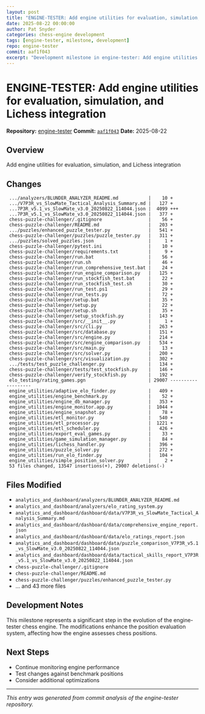```yaml
---
layout: post
title: "ENGINE-TESTER: Add engine utilities for evaluation, simulation, and Lichess integration"
date: 2025-08-22 00:00:00 
author: Pat Snyder
categories: chess-engine development
tags: [engine-tester, milestone, development]
repo: engine-tester
commit: aaf1f043
excerpt: "Development milestone in engine-tester: Add engine utilities for evaluation, simulation, and Lichess integration"
---
```


# ENGINE-TESTER: Add engine utilities for evaluation, simulation, and Lichess integration

**Repository:** [engine-tester](https://github.com/pssnyder/engine-tester)
**Commit:** [`aaf1f043`](https://github.com/pssnyder/engine-tester/commit/aaf1f043d4b8d36fa386717170236b61abfa69e5)
**Date:** 2025-08-22

## Overview

Add engine utilities for evaluation, simulation, and Lichess integration

## Changes

```
 .../analyzers/BLUNDER_ANALYZER_README.md           |    10 +
 .../V7P3R_vs_SlowMate_Tactical_Analysis_Summary.md |   127 +
 ...7P3R_v5.1_vs_SlowMate_v3.0_20250822_114044.json |  4099 +++
 ...7P3R_v5.1_vs_SlowMate_v3.0_20250822_114044.json |   377 +
 chess-puzzle-challenger/.gitignore                 |    56 +
 chess-puzzle-challenger/README.md                  |   203 +
 .../puzzles/enhanced_puzzle_tester.py              |   541 +
 chess-puzzle-challenger/puzzles/puzzle_tester.py   |   311 +
 .../puzzles/solved_puzzles.json                    |     1 +
 chess-puzzle-challenger/pytest.ini                 |    10 +
 chess-puzzle-challenger/requirements.txt           |     9 +
 chess-puzzle-challenger/run.bat                    |    56 +
 chess-puzzle-challenger/run.sh                     |    46 +
 chess-puzzle-challenger/run_comprehensive_test.bat |    24 +
 chess-puzzle-challenger/run_engine_comparison.py   |   125 +
 chess-puzzle-challenger/run_stockfish_test.bat     |    22 +
 chess-puzzle-challenger/run_stockfish_test.sh      |    30 +
 chess-puzzle-challenger/run_test.ps1               |    29 +
 chess-puzzle-challenger/run_tests.py               |    72 +
 chess-puzzle-challenger/setup.bat                  |    35 +
 chess-puzzle-challenger/setup.py                   |    22 +
 chess-puzzle-challenger/setup.sh                   |    35 +
 chess-puzzle-challenger/setup_stockfish.py         |   143 +
 chess-puzzle-challenger/src/__init__.py            |     1 +
 chess-puzzle-challenger/src/cli.py                 |   263 +
 chess-puzzle-challenger/src/database.py            |   151 +
 chess-puzzle-challenger/src/engine.py              |   214 +
 chess-puzzle-challenger/src/engine_comparison.py   |   534 +
 chess-puzzle-challenger/src/main.py                |    13 +
 chess-puzzle-challenger/src/solver.py              |   200 +
 chess-puzzle-challenger/src/visualization.py       |   302 +
 .../tests/test_puzzle_challenger.py                |   134 +
 chess-puzzle-challenger/tests/test_stockfish.py    |   146 +
 chess-puzzle-challenger/verify_stockfish.py        |   192 +
 elo_testing/rating_games.pgn                       | 29007 -------------------
 engine_utilities/adaptive_elo_finder.py            |   409 +
 engine_utilities/engine_benchmark.py               |    52 +
 engine_utilities/engine_db_manager.py              |   353 +
 engine_utilities/engine_monitor.app.py             |  1044 +
 engine_utilities/engine_snapshot.py                |    78 +
 engine_utilities/etl_monitor.py                    |   540 +
 engine_utilities/etl_processor.py                  |  1221 +
 engine_utilities/etl_scheduler.py                  |   426 +
 engine_utilities/export_eval_games.py              |    33 +
 engine_utilities/game_simulation_manager.py        |    84 +
 engine_utilities/lichess_handler.py                |   396 +
 engine_utilities/puzzle_solver.py                  |   272 +
 engine_utilities/run_elo_finder.py                 |   104 +
 engine_utilities/simple_position_solver.py         |     2 +
 53 files changed, 13547 insertions(+), 29007 deletions(-)
```

## Files Modified

- `analytics_and_dashboard/analyzers/BLUNDER_ANALYZER_README.md`
- `analytics_and_dashboard/analyzers/elo_rating_system.py`
- `analytics_and_dashboard/dashboard/data/V7P3R_vs_SlowMate_Tactical_Analysis_Summary.md`
- `analytics_and_dashboard/dashboard/data/comprehensive_engine_report.json`
- `analytics_and_dashboard/dashboard/data/elo_ratings_report.json`
- `analytics_and_dashboard/dashboard/data/puzzle_comparison_V7P3R_v5.1_vs_SlowMate_v3.0_20250822_114044.json`
- `analytics_and_dashboard/dashboard/data/tactical_skills_report_V7P3R_v5.1_vs_SlowMate_v3.0_20250822_114044.json`
- `chess-puzzle-challenger/.gitignore`
- `chess-puzzle-challenger/README.md`
- `chess-puzzle-challenger/puzzles/enhanced_puzzle_tester.py`
- ... and 43 more files

## Development Notes

This milestone represents a significant step in the evolution of the engine-tester chess engine. The modifications enhance the position evaluation system, affecting how the engine assesses chess positions.

## Next Steps

- Continue monitoring engine performance
- Test changes against benchmark positions
- Consider additional optimizations

---

*This entry was generated from commit analysis of the engine-tester repository.*
